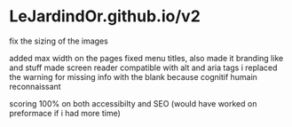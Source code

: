 # LeJardindOr.github.io/v2

fix the sizing of the images

added max width on the pages
fixed menu titles, also made it branding like and stuff
made screen reader compatible with alt and aria tags
i replaced the warning for missing info with the blank because cognitif humain reconnaissant

scoring 100% on both accessibilty and SEO
(would have worked on preformace if i had more time)
